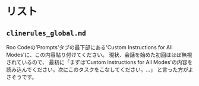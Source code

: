 # リスト

## `clinerules_global.md`

Roo Codeの'Prompts'タブの最下部にある'Custom Instructions for All Modes'に、この内容貼り付けてください。
現状、会話を始めた初回はほぼ無視されているので、
最初に「まずは'Custom Instructions for All Modes'の内容を読み込んでください。次にこのタスクをこなしてください。...」
と言った方がよさそうです。
